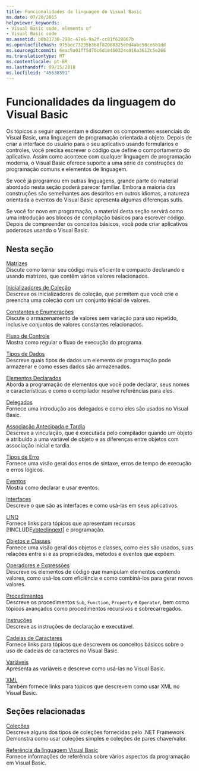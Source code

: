 ```yaml
---
title: Funcionalidades da linguagem do Visual Basic
ms.date: 07/20/2015
helpviewer_keywords:
- Visual Basic code, elements of
- Visual Basic code
ms.assetid: b0b21730-298c-47e6-9a2f-cc81f628067b
ms.openlocfilehash: 975bec73235b3b8f82088325e0d4abc50ce6b1dd
ms.sourcegitcommit: 6eac9a01ff5d70c6d18460324c016a3612c5e268
ms.translationtype: MT
ms.contentlocale: pt-BR
ms.lasthandoff: 09/15/2018
ms.locfileid: "45638591"
---
```

# <a name="visual-basic-language-features"></a>Funcionalidades da linguagem do Visual Basic
Os tópicos a seguir apresentam e discutem os componentes essenciais do Visual Basic, uma linguagem de programação orientada a objeto. Depois de criar a interface do usuário para o seu aplicativo usando formulários e controles, você precisa escrever o código que define o comportamento do aplicativo. Assim como acontece com qualquer linguagem de programação moderna, o Visual Basic oferece suporte a uma série de construções de programação comuns e elementos de linguagem.  
  
 Se você já programou em outras linguagens, grande parte do material abordado nesta seção poderá parecer familiar. Embora a maioria das construções são semelhantes aos descritos em outros idiomas, a natureza orientada a eventos do Visual Basic apresenta algumas diferenças sutis.  
  
 Se você for novo em programação, o material desta seção servirá como uma introdução aos blocos de compilação básicos para escrever código. Depois de compreender os conceitos básicos, você pode criar aplicativos poderosos usando o Visual Basic.  
  
## <a name="in-this-section"></a>Nesta seção  
 [Matrizes](../../../visual-basic/programming-guide/language-features/arrays/index.md)  
 Discute como tornar seu código mais eficiente e compacto declarando e usando matrizes, que contêm vários valores relacionados.  
  
 [Inicializadores de Coleção](../../../visual-basic/programming-guide/language-features/collection-initializers/index.md)  
 Descreve os inicializadores de coleção, que permitem que você crie e preencha uma coleção com um conjunto inicial de valores.  
  
 [Constantes e Enumerações](../../../visual-basic/programming-guide/language-features/constants-enums/index.md)  
 Discute o armazenamento de valores sem variação para uso repetido, inclusive conjuntos de valores constantes relacionados.  
  
 [Fluxo de Controle](../../../visual-basic/programming-guide/language-features/control-flow/index.md)  
 Mostra como regular o fluxo de execução do programa.  
  
 [Tipos de Dados](../../../visual-basic/programming-guide/language-features/data-types/index.md)  
 Descreve quais tipos de dados um elemento de programação pode armazenar e como esses dados são armazenados.  
  
 [Elementos Declarados](../../../visual-basic/programming-guide/language-features/declared-elements/index.md)  
 Aborda a programação de elementos que você pode declarar, seus nomes e características e como o compilador resolve referências para eles.  
  
 [Delegados](../../../visual-basic/programming-guide/language-features/delegates/index.md)  
 Fornece uma introdução aos delegados e como eles são usados no Visual Basic.  
  
 [Associação Antecipada e Tardia](../../../visual-basic/programming-guide/language-features/early-late-binding/index.md)  
 Descreve a vinculação, que é executada pelo compilador quando um objeto é atribuído a uma variável de objeto e as diferenças entre objetos com associação inicial e tardia.  
  
 [Tipos de Erro](../../../visual-basic/programming-guide/language-features/error-types.md)  
 Fornece uma visão geral dos erros de sintaxe, erros de tempo de execução e erros lógicos.  
  
 [Eventos](../../../visual-basic/programming-guide/language-features/events/index.md)  
 Mostra como declarar e usar eventos.  
  
 [Interfaces](../../../visual-basic/programming-guide/language-features/interfaces/index.md)  
 Descreve o que são as interfaces e como usá-las em seus aplicativos.  
  
 [LINQ](../../../visual-basic/programming-guide/language-features/linq/index.md)  
 Fornece links para tópicos que apresentam recursos [!INCLUDE[vbteclinqext](~/includes/vbteclinqext-md.md)] e programação.  
  
 [Objetos e Classes](../../../visual-basic/programming-guide/language-features/objects-and-classes/index.md)  
 Fornece uma visão geral dos objetos e classes, como eles são usados, suas relações entre si e as propriedades, métodos e eventos que expõem.  
  
 [Operadores e Expressões](../../../visual-basic/programming-guide/language-features/operators-and-expressions/index.md)  
 Descreve os elementos de código que manipulam elementos contendo valores, como usá-los com eficiência e como combiná-los para gerar novos valores.  
  
 [Procedimentos](../../../visual-basic/programming-guide/language-features/procedures/index.md)  
 Descreve os procedimentos `Sub`, `Function`, `Property` e `Operator`, bem como tópicos avançados como procedimentos recursivos e sobrecarregados.  
  
 [Instruções](../../../visual-basic/programming-guide/language-features/statements.md)  
 Descreve as instruções de declaração e executável.  
  
 [Cadeias de Caracteres](../../../visual-basic/programming-guide/language-features/strings/index.md)  
 Fornece links para tópicos que descrevem os conceitos básicos sobre o uso de cadeias de caracteres no Visual Basic.  
  
 [Variáveis](../../../visual-basic/programming-guide/language-features/variables/index.md)  
 Apresenta as variáveis e descreve como usá-las no Visual Basic.  
  
 [XML](../../../visual-basic/programming-guide/language-features/xml/index.md)  
 Também fornece links para tópicos que descrevem como usar XML no Visual Basic.  
  
## <a name="related-sections"></a>Seções relacionadas

 [Coleções](../../../visual-basic/programming-guide/concepts/collections.md)  
 Descreve alguns dos tipos de coleções fornecidas pelo .NET Framework. Demonstra como usar coleções simples e coleções de pares chave/valor.  
  
 [Referência da linguagem Visual Basic](../../../visual-basic/language-reference/index.md)  
 Fornece informações de referência sobre vários aspectos da programação em Visual Basic.
